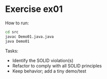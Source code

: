 # Exercise ex01

How to run:

```bash
cd src
javac Demo01.java.java
java Demo01
```

Tasks:

- Identify the SOLID violation(s)
- Refactor to comply with all SOLID principles
- Keep behavior; add a tiny demo/test

 <!-- Tax Calculator depends on the characterstics of the order model and hence should be part of the order entity -->
